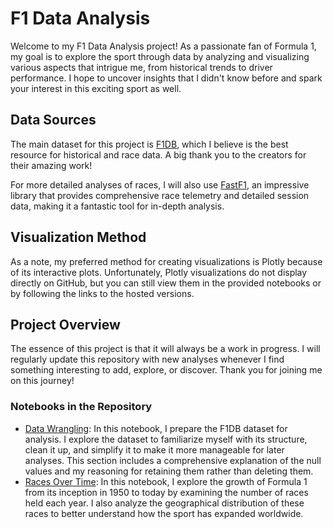 # F1 Data Analysis
Welcome to my F1 Data Analysis project! As a passionate fan of Formula 1, my goal is to explore the sport through data by analyzing and visualizing various aspects that intrigue me, from historical trends to driver performance. I hope to uncover insights that I didn't know before and spark your interest in this exciting sport as well.

## Data Sources
The main dataset for this project is [F1DB](https://github.com/f1db/f1db), which I believe is the best resource for historical and race data. A big thank you to the creators for their amazing work!

For more detailed analyses of races, I will also use [FastF1](https://docs.fastf1.dev/), an impressive library that provides comprehensive race telemetry and detailed session data, making it a fantastic tool for in-depth analysis.

## Visualization Method
As a note, my preferred method for creating visualizations is Plotly because of its interactive plots. Unfortunately, Plotly visualizations do not display directly on GitHub, but you can still view them in the provided notebooks or by following the links to the hosted versions.

## Project Overview
The essence of this project is that it will always be a work in progress. I will regularly update this repository with new analyses whenever I find something interesting to add, explore, or discover. Thank you for joining me on this journey!
### Notebooks in the Repository
- [Data Wrangling](data_wrangling.ipynb): In this notebook, I prepare the F1DB dataset for analysis. I explore the dataset to familiarize myself with its structure, clean it up, and simplify it to make it more manageable for later analyses. This section includes a comprehensive explanation of the null values and my reasoning for retaining them rather than deleting them.
- [Races Over Time](races_over_time.ipynb): In this notebook, I explore the growth of Formula 1 from its inception in 1950 to today by examining the number of races held each year. I also analyze the geographical distribution of these races to better understand how the sport has expanded worldwide.
